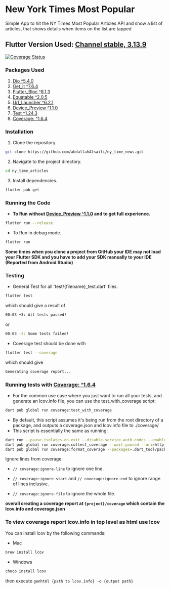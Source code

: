 # New York Times Most Popular


Simple App to hit the NY Times Most Popular Articles API and show a list of articles, that
shows details when items on the list are tapped

## Flutter Version Used: [Channel stable, 3.13.9](https://storage.googleapis.com/flutter_infra_release/releases/stable/windows/flutter_windows_3.13.9-stable.zip)
[![Coverage Status](https://img.shields.io/badge/coverage-60.7%25-brightgreen)](coverage/html/index.html)
### Packages Used
1. [Dio ^5.4.0](https://pub.dev/packages/dio)
2. [Get_it ^7.6.4](https://pub.dev/packages/get_it)
2. [Flutter_Bloc ^8.1.3](https://pub.dev/packages/flutter_bloc)
3. [Equatable ^2.0.5](https://pub.dev/packages/equatable )
4. [Url_Launcher ^6.2.1](https://pub.dev/packages/url_launcher )
5. [Device_Preview ^1.1.0](https://pub.dev/packages/device_preview)
6. [Test ^1.24.3](https://pub.dev/packages/test)
7. [Coverage: ^1.6.4](https://pub.dev/packages/coverage)

### Installation
1. Clone the repository.
```bash
git clone https://github.com/abdallahAlsaifi/ny_time_news.git
```
2. Navigate to the project directory.
```bash
cd ny_time_articles
```
3. Install dependencies.
```bash
flutter pub get
```
### Running the Code
- **To Run without [Device_Preview ^1.1.0](https://pub.dev/packages/device_preview) and to get full experience.**
```bash
flutter run --release
```
- To Run in debug mode.
```bash
flutter run
```
**Some times when you clone a project from GitHub your IDE may not load your Flutter SDK and you have to add your SDK manually to your IDE (Reported from Android Studio)**
### Testing
- General Test for all 'test/{filename}_test.dart' files.
```bash
flutter test
```
which should give a result of
```bash
00:03 +3: All tests passed!
```
or
```bash
00:03 -3: Some tests failed!
```
- Coverage test should be done with
```bash
flutter test --coverage
```
which should give
```bash
Generating coverage report...
```
### Running tests with [Coverage: ^1.6.4](https://pub.dev/packages/coverage)
- For the common use case where you just want to run all your tests, and generate an lcov.info file, you can use the test_with_coverage script:
```bash
dart pub global run coverage:test_with_coverage
```
- By default, this script assumes it's being run from the root directory of a package, and outputs a coverage.json and lcov.info file to ./coverage/
- This script is essentially the same as running:
```bash
dart run --pause-isolates-on-exit --disable-service-auth-codes --enable-vm-service=8181 test &
dart pub global run coverage:collect_coverage --wait-paused --uri=http://127.0.0.1:8181/ -o coverage/coverage.json --resume-isolates --scope-output=foo
dart pub global run coverage:format_coverage --packages=.dart_tool/package_config.json --lcov -i coverage/coverage.json -o coverage/lcov.info
```
Ignore lines from coverage:

- `// coverage:ignore-line` to ignore one line.

- `// coverage:ignore-start` and `// coverage:ignore-end` to ignore range of lines inclusive.

- `// coverage:ignore-file` to ignore the whole file.

**overall creating a coverage report at `{project}/coverage` which contain the lcov.info and coverage.json**

### To view coverage report lcov.info in top level as html use lcov

You can install lcov by the following commands:
- Mac
```bash
brew install lcov
```
- Windows
```bash
choco install lcov
```
then execute `genhtml {path to lcov.info} -o {output path}`